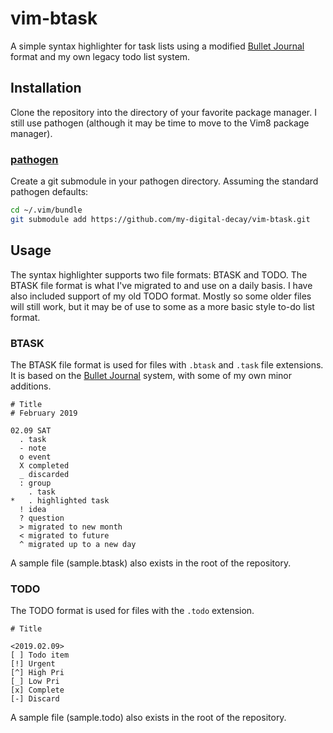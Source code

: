 # vim-btask

A simple syntax highlighter for task lists using a modified [Bullet Journal](https://bulletjournal.com/) format and my own legacy todo list system.

## Installation

Clone the repository into the directory of your favorite package manager. I still use pathogen (although it may be time to move to the Vim8 package manager).

### [pathogen](https://github.com/tpope/vim-pathogen)

Create a git submodule in your pathogen directory. Assuming the standard pathogen defaults:

```sh
cd ~/.vim/bundle
git submodule add https://github.com/my-digital-decay/vim-btask.git
```

## Usage

The syntax highlighter supports two file formats: BTASK and TODO. The BTASK file format is what I've migrated to and use on a daily basis. I have also included support of my old TODO format. Mostly so some older files will still work, but it may be of use to some as a more basic style to-do list format.

### BTASK

The BTASK file format is used for files with `.btask` and `.task` file extensions. It is based on the [Bullet Journal](https://bulletjournal.com/) system, with some of my own minor additions.

```
# Title
# February 2019

02.09 SAT
  . task
  - note
  o event
  X completed
  _ discarded
  : group
    . task
*   . highlighted task
  ! idea
  ? question
  > migrated to new month
  < migrated to future
  ^ migrated up to a new day
```

A sample file (sample.btask) also exists in the root of the repository.

### TODO

The TODO format is used for files with the `.todo` extension.

```
# Title

<2019.02.09>
[ ] Todo item
[!] Urgent
[^] High Pri
[_] Low Pri
[x] Complete
[-] Discard
```

A sample file (sample.todo) also exists in the root of the repository.
